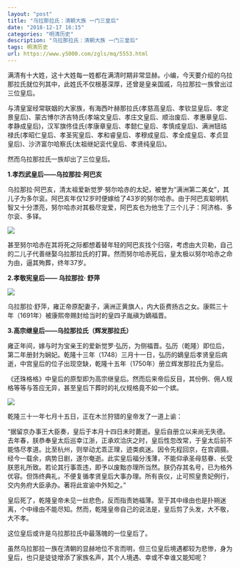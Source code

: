```yaml
---
layout: "post"
title: "乌拉那拉氏：清朝大族 一门三皇后"
date: "2018-12-17 16:15"
categories: "明清历史"
description: "乌拉那拉氏：清朝大族 一门三皇后"
tags: 明清历史
url: https://www.y5000.com/zgls/mq/5553.html
---
```






满清有十大姓，这十大姓每一姓都在满清时期非常显赫。小编，今天要介绍的乌拉那拉氏就位列其中，此姓氏不仅根基深厚，还曾是皇亲国戚，乌拉那拉一族曾出过三位皇后。

与清皇室经常联姻的大家族，有海西叶赫那拉氏(孝慈高皇后、孝钦显皇后、孝定景皇后)、蒙古博尔济吉特氏(孝端文皇后、孝庄文皇后、顺治废后、孝惠章皇后、孝静成皇后)，汉军旗佟佳氏(孝康章皇后、孝懿仁皇后、孝慎成皇后)、满洲钮祜禄氏(孝昭仁皇后、孝圣宪皇后、孝和睿皇后、孝穆成皇后、孝全成皇后、孝贞显皇后)、沙济富尔哈察氏(太祖继妃衮代皇后、孝贤纯皇后)。

然而乌拉那拉氏一族却出了三位皇后。

**1.孝烈武皇后——乌拉那拉·阿巴亥**

乌拉那拉·阿巴亥，清太祖爱新觉罗·努尔哈赤的太妃，被誉为“满洲第二美女”，其儿子为多尔衮。阿巴亥年仅12岁时便嫁给了43岁的努尔哈赤。由于阿巴亥聪明机智又十分漂亮，努尔哈赤对其极尽宠爱，阿巴亥也为他生了三个儿子：阿济格、多尔衮、多铎。

![](https://img.y5000.com/uploads/allimg/161121/09394A392-0.jpg)

甚至努尔哈赤在其将死之际都想着替年轻的阿巴亥找个归宿，考虑由大贝勒，自己的二儿子代善继娶乌拉那拉氏的打算。然而努尔哈赤死后，皇太极以努尔哈赤之命为由，逼其殉葬，终年37岁。

**2.孝敬宪皇后—— **乌拉那拉·** 舒萍**

![](https://img.y5000.com/uploads/allimg/161121/09394A562-1.jpg)

乌拉那拉·舒萍，雍正帝原配妻子，满洲正黄旗人，内大臣费扬古之女。康熙三十年（1691年）被康熙帝赐封给当时的皇四子胤禛为嫡福晋。

**3.高宗继皇后——乌拉那拉氏（辉发那拉氏）**

雍正年间，嫁与时为宝亲王的爱新觉罗·弘历，为侧福晋。弘历（乾隆）即位后，第二年册封为娴妃。乾隆十三年（1748）三月十一日，弘历的嫡皇后孝贤皇后病逝，中宫皇后的位子出现空缺，乾隆十五年（1750年）册立辉发那拉氏为皇后。

《还珠格格》中皇后的原型即为高宗继皇后。然而后来帝后反目，其份例、佣人规格等等与答应无异，甚至皇后下葬时的礼仪规格竟不如一个嫔。

![](https://img.y5000.com/uploads/allimg/161121/0939461b5-2.jpg)

乾隆三十一年七月十五日，正在木兰狩猎的皇帝发了一道上谕：

“据留京办事王大臣奏，皇后于本月十四日未时薨逝。皇后自册立以来尚无失德。去年春，朕恭奉皇太后巡幸江浙，正承欢洽庆之时，皇后性忽改常，于皇太后前不能恪尽孝道。比至杭州，则举动尤乖正理，迹类疯迷。因令先程回京，在宫调摄。经今一载余，病势日剧，遂尔奄逝。此实皇后福分浅薄，不能仰承圣母慈眷、长受朕恩礼所致。若论其行事乖违，即予以废黜亦理所当然。朕仍存其名号，已为格外优容。但饰终典礼，不便复循孝贤皇后大事办理。所有丧仪，止可照皇贵妃例行，交内务府大臣承办。著将此宣谕中外知之。”

皇后死了，乾隆皇帝未见一丝悲色，反而指责她福薄。至于其中缘由也是扑朔迷离，个中缘由不能尽知。然而，乾隆皇帝自己的说法是，皇后剪了头发，大不敬，大不孝。

这位皇后或许是乌拉那拉氏中最落魄的一位皇后了。

虽然乌拉那拉一族在清朝的显赫地位不言而明，但三位皇后境遇都较为悲惨，身为皇后，也只是徒徒增添了家族名声，其个人境遇、幸或不幸谁又能知呢？
